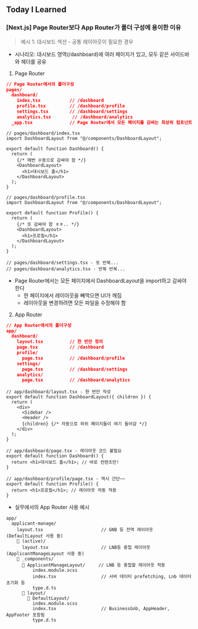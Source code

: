 ## Today I Learned

### [Next.js] Page Router보다 App Router가 폴더 구성에 용이한 이유

> 예시 1: 대시보드 섹션 - 공통 레이아웃이 필요한 경우

- 시나리오: 대시보드 영역(/dashboard)에 여러 페이지가 있고, 모두 같은 사이드바와 헤더를 공유

1. Page Router

```json
// Page Router에서의 폴더구성
pages/
  dashboard/
    index.tsx           // /dashboard
    profile.tsx         // /dashboard/profile
    settings.tsx        // /dashboard/settings
    analytics.tsx        // /dashboard/analytics
  _app.tsx              // Page Router에서 모든 페이지를 감싸는 최상위 컴포넌트
```

```tsx
// pages/dashboard/index.tsx
import DashboardLayout from "@/components/DashboardLayout";

export default function Dashboard() {
  return (
    {/* 매번 수동으로 감싸야 함 */}
    <DashboardLayout>
      <h1>대시보드 홈</h1>
    </DashboardLayout>
  );
}

// pages/dashboard/profile.tsx
import DashboardLayout from "@/components/DashboardLayout";

export default function Profile() {
  return (
    {/* 또 감싸야 함 ㅎㅎ.. */}
    <DashboardLayout>
      <h1>프로필</h1>
    </DashboardLayout>
  );
}

// pages/dashboard/settings.tsx - 또 반복...
// pages/dashboard/analytics.tsx - 반복 반복...
```

- Page Router에서는 모든 페이지에서 DashboardLayout을 import하고 감싸야 한다
  - 한 페이지에서 레이아웃을 빼먹으면 UI가 깨짐
  - 레이아웃을 변경하려면 모든 파일을 수정해야 함

2. App Router

```json
// App Router에서의 폴더구성
app/
  dashboard/
    layout.tsx          // 한 번만 정의
    page.tsx            // /dashboard
    profile/
      page.tsx          // /dashboard/profile
    settings/
      page.tsx          // /dashboard/settings
    analytics/
      page.tsx          // /dashboard/analytics
```

```tsx
// app/dashboard/layout.tsx - 한 번만 작성
export default function DashboardLayout({ children }) {
  return (
    <div>
      <Sidebar />
      <Header />
      {children} {/* 자동으로 하위 페이지들이 여기 들어감 */}
    </div>
  );
}

// app/dashboard/page.tsx - 레이아웃 코드 불필요
export default function Dashboard() {
  return <h1>대시보드 홈</h1>; // 바로 컨텐츠만!
}

// app/dashboard/profile/page.tsx - 역시 간단~~
export default function Profile() {
  return <h1>프로필</h1>; // 레이아웃 자동 적용
}
```

- 실무에서의 App Router 사용 예시

```
app/
  applicant-manage/
    layout.tsx                      // GNB 등 전역 레이아웃 (DefaultLayout 사용 중)
    📁 (active)/
      layout.tsx                    // LNB등 중첩 레이아웃 (ApplicantManageLayout 사용 중)
    📁 _components/
      📁 ApplicantManageLayout/     // LNB 등 중첩할 레이아웃 적용
          index.module.scss
          index.tsx                 // 서버 데이터 prefetching, Lnb 데이터 초기화 등
          type.d.ts
      📁 layout/
        📁 DefaultLayout/
          index.module.scss
          index.tsx                 // BusinessGnb, AppHeader, AppFooter 포함됨
          type.d.ts
```
